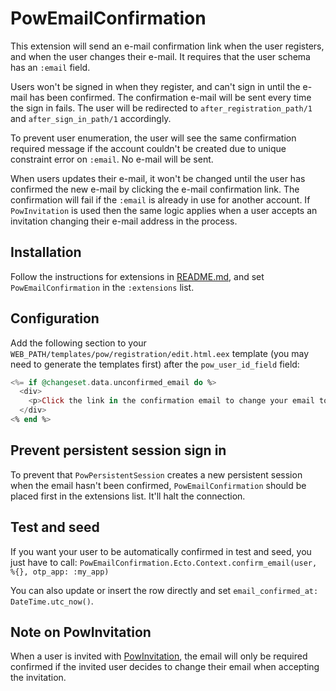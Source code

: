 # PowEmailConfirmation

This extension will send an e-mail confirmation link when the user registers, and when the user changes their e-mail. It requires that the user schema has an `:email` field.

Users won't be signed in when they register, and can't sign in until the e-mail has been confirmed. The confirmation e-mail will be sent every time the sign in fails. The user will be redirected to `after_registration_path/1` and `after_sign_in_path/1` accordingly.

To prevent user enumeration, the user will see the same confirmation required message if the account couldn't be created due to unique constraint error on `:email`. No e-mail will be sent.

When users updates their e-mail, it won't be changed until the user has confirmed the new e-mail by clicking the e-mail confirmation link. The confirmation will fail if the `:email` is already in use for another account. If `PowInvitation` is used then the same logic applies when a user accepts an invitation changing their e-mail address in the process.

## Installation

Follow the instructions for extensions in [README.md](../../../README.md#add-extensions-support), and set `PowEmailConfirmation` in the `:extensions` list.

## Configuration

Add the following section to your `WEB_PATH/templates/pow/registration/edit.html.eex` template (you may need to generate the templates first) after the `pow_user_id_field` field:

```elixir
<%= if @changeset.data.unconfirmed_email do %>
  <div>
    <p>Click the link in the confirmation email to change your email to <%= content_tag(:span, @changeset.data.unconfirmed_email) %>.</p>
  </div>
<% end %>
```

## Prevent persistent session sign in

To prevent that `PowPersistentSession` creates a new persistent session when the email hasn't been confirmed, `PowEmailConfirmation` should be placed first in the extensions list. It'll halt the connection.

## Test and seed

If you want your user to be automatically confirmed in test and seed, you just have to call: `PowEmailConfirmation.Ecto.Context.confirm_email(user, %{}, otp_app: :my_app)`

You can also update or insert the row directly and set `email_confirmed_at: DateTime.utc_now()`.

## Note on PowInvitation

When a user is invited with [PowInvitation](../invitation/README.md), the email will only be required confirmed if the invited user decides to change their email when accepting the invitation.
